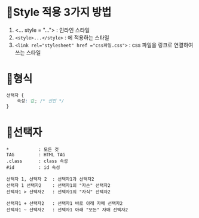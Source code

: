# 🦄Style 적용 3가지 방법
1. <... style = "..."> : 인라인 스타일
2. `<style>...</style>` : <head>에 적용하는 스타일
3. `<link rel="stylesheet" href ="css파일.css">` : css 파일을 링크로 연결하여 쓰는 스타일

# 🦄형식
```css
선택자 {
    속성: 값; /* 선언 */
}
```

# 🦄선택자
```
*           : 모든 것
TAG         : HTML TAG
.class      : class 속성
#id         : id 속성

선택자 1, 선택자 2  : 선택자1과 선택자2
선택자 1 선택자2    : 선택자1의 "자손" 선택자2
선택자1 > 선택자2   : 선택자1의 "자식" 선택자2

선택자1 + 선택자2   : 선택자1 바로 아래 자매 선택자2
선택자1 ~ 선택자2   : 선택자1 아래 "모든" 자매 선택자2
```